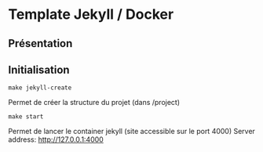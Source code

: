 # Template Jekyll / Docker


## Présentation


## Initialisation

```
make jekyll-create
```
Permet de créer la structure du projet (dans /project)

```
make start
```
Permet de lancer le container jekyll (site accessible sur le port 4000)
Server address: http://127.0.0.1:4000
